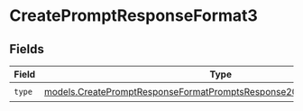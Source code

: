# CreatePromptResponseFormat3


## Fields

| Field                                                                                                                                                  | Type                                                                                                                                                   | Required                                                                                                                                               | Description                                                                                                                                            |
| ------------------------------------------------------------------------------------------------------------------------------------------------------ | ------------------------------------------------------------------------------------------------------------------------------------------------------ | ------------------------------------------------------------------------------------------------------------------------------------------------------ | ------------------------------------------------------------------------------------------------------------------------------------------------------ |
| `type`                                                                                                                                                 | [models.CreatePromptResponseFormatPromptsResponse200ApplicationJSONType](../models/createpromptresponseformatpromptsresponse200applicationjsontype.md) | :heavy_check_mark:                                                                                                                                     | N/A                                                                                                                                                    |